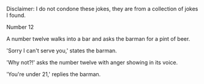 Disclaimer: I do not condone these jokes, they are from a collection of jokes I found.

Number 12

A number twelve walks into a bar and asks the barman for a pint of beer. 

'Sorry I can't serve you,' states the barman. 

'Why not?!' asks the number twelve with anger showing in its voice. 

'You're under 21,' replies the barman.

